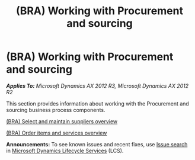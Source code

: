 ﻿---
title: (BRA) Working with Procurement and sourcing
TOCTitle: (BRA) Working with Procurement and sourcing
ms:assetid: 15802b95-1aba-45b3-801b-2ed282f2e4b1
ms:mtpsurl: https://technet.microsoft.com/en-us/library/JJ710422(v=AX.60)
ms:contentKeyID: 49384315
ms.date: 04/18/2014
mtps_version: v=AX.60
f1_keywords:
- procurement
- BRA
- Brazil
- sourcing
---

# (BRA) Working with Procurement and sourcing 


_**Applies To:** Microsoft Dynamics AX 2012 R3, Microsoft Dynamics AX 2012 R2_

This section provides information about working with the Procurement and sourcing business process components.

[(BRA) Select and maintain suppliers overview](bra-select-and-maintain-suppliers-overview.md)

[(BRA) Order items and services overview](bra-order-items-and-services-overview.md)

  
**Announcements:** To see known issues and recent fixes, use [Issue search](http://go.microsoft.com/fwlink/?linkid=389258) in [Microsoft Dynamics Lifecycle Services](http://go.microsoft.com/fwlink/?linkid=306505) (LCS).

